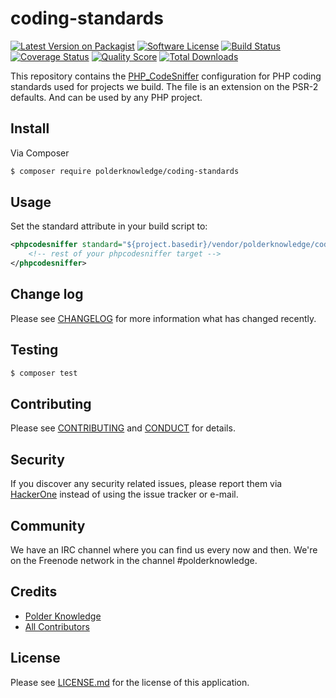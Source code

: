 # coding-standards

[![Latest Version on Packagist][ico-version]][link-packagist]
[![Software License][ico-license]][link-license]
[![Build Status][ico-travis]][link-travis]
[![Coverage Status][ico-scrutinizer]][link-scrutinizer]
[![Quality Score][ico-code-quality]][link-code-quality]
[![Total Downloads][ico-downloads]][link-downloads]

This repository contains the [PHP_CodeSniffer](https://github.com/squizlabs/PHP_CodeSniffer) configuration for PHP 
coding standards used for projects we build. The file is an extension on the PSR-2 defaults. And can be used by any PHP 
project.

## Install

Via Composer

``` bash
$ composer require polderknowledge/coding-standards
```

## Usage

Set the standard attribute in your build script to:

```xml
<phpcodesniffer standard="${project.basedir}/vendor/polderknowledge/coding-standards/PolderKnowledge/ruleset.xml">
    <!-- rest of your phpcodesniffer target -->
</phpcodesniffer>
```

## Change log

Please see [CHANGELOG](CHANGELOG.md) for more information what has changed recently.

## Testing

``` bash
$ composer test
```

## Contributing

Please see [CONTRIBUTING](CONTRIBUTING.md) and [CONDUCT](CONDUCT.md) for details.

## Security

If you discover any security related issues, please report them via [HackerOne](https://hackerone.com/polderknowledge) 
instead of using the issue tracker or e-mail.

## Community

We have an IRC channel where you can find us every now and then. We're on the Freenode network in the
channel #polderknowledge.

## Credits

- [Polder Knowledge][link-author]
- [All Contributors][link-contributors]

## License

Please see [LICENSE.md][link-license] for the license of this application.

[ico-version]: https://img.shields.io/packagist/v/polderknowledge/coding-standards.svg?style=flat-square
[ico-license]: https://img.shields.io/badge/license-MIT-brightgreen.svg?style=flat-square
[ico-travis]: https://img.shields.io/travis/polderknowledge/coding-standards/master.svg?style=flat-square
[ico-scrutinizer]: https://img.shields.io/scrutinizer/coverage/g/polderknowledge/coding-standards.svg?style=flat-square
[ico-code-quality]: https://img.shields.io/scrutinizer/g/polderknowledge/coding-standards.svg?style=flat-square
[ico-downloads]: https://img.shields.io/packagist/dt/polderknowledge/coding-standards.svg?style=flat-square

[link-packagist]: https://packagist.org/packages/polderknowledge/coding-standards
[link-travis]: https://travis-ci.org/polderknowledge/coding-standards
[link-scrutinizer]: https://scrutinizer-ci.com/g/polderknowledge/coding-standards/code-structure
[link-code-quality]: https://scrutinizer-ci.com/g/polderknowledge/coding-standards
[link-downloads]: https://packagist.org/packages/polderknowledge/coding-standards
[link-author]: https://polderknowledge.com
[link-contributors]: ../../contributors
[link-license]: LICENSE.md
